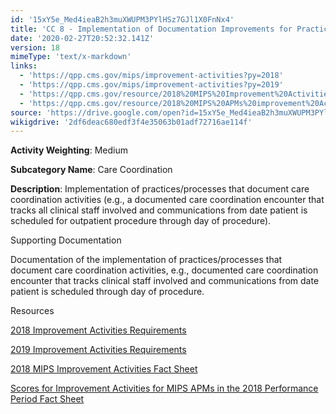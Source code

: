 ```yaml
---
id: '15xY5e_Med4ieaB2h3muXWUPM3PYlHSz7GJl1X0FnNx4'
title: 'CC 8 - Implementation of Documentation Improvements for Practice/Process Improvements'
date: '2020-02-27T20:52:32.141Z'
version: 18
mimeType: 'text/x-markdown'
links:
  - 'https://qpp.cms.gov/mips/improvement-activities?py=2018'
  - 'https://qpp.cms.gov/mips/improvement-activities?py=2019'
  - 'https://qpp.cms.gov/resource/2018%20MIPS%20Improvement%20Activities%20Fact%20Sheet'
  - 'https://qpp.cms.gov/resource/2018%20MIPS%20APMs%20improvement%20Activities%20scores%20fact%20sheet'
source: 'https://drive.google.com/open?id=15xY5e_Med4ieaB2h3muXWUPM3PYlHSz7GJl1X0FnNx4'
wikigdrive: '2df6deac680edf3f4e35063b01adf72716ae114f'
---
```

**Activity Weighting**: Medium

**Subcategory Name**: Care Coordination

**Description**: Implementation of practices/processes that document care coordination activities (e.g., a documented care coordination encounter that tracks all clinical staff involved and communications from date patient is scheduled for outpatient procedure through day of procedure).

Supporting Documentation

Documentation of the implementation of practices/processes that document care coordination activities, e.g., documented care coordination encounter that tracks clinical staff involved and communications from date patient is scheduled through day of procedure.

Resources

[2018 Improvement Activities Requirements](https://qpp.cms.gov/mips/improvement-activities?py=2018)

[2019 Improvement Activities Requirements](https://qpp.cms.gov/mips/improvement-activities?py=2019)

[2018 MIPS Improvement Activities Fact Sheet](https://qpp.cms.gov/resource/2018%20MIPS%20Improvement%20Activities%20Fact%20Sheet)

[Scores for Improvement Activities for MIPS APMs in the 2018 Performance Period Fact Sheet](https://qpp.cms.gov/resource/2018%20MIPS%20APMs%20improvement%20Activities%20scores%20fact%20sheet)

